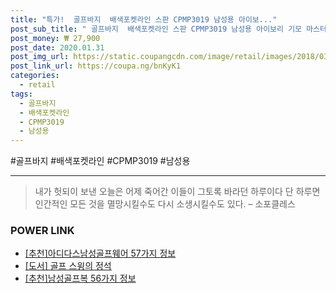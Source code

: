 ```yaml
--- 
title: "특가!  골프바지  배색포켓라인 스판 CPMP3019 남성용 아이보..." 
post_sub_title: " 골프바지  배색포켓라인 스판 CPMP3019 남성용 아이보리 기모 마스터베어" 
post_money: ₩ 27,900 
post_date: 2020.01.31 
post_img_url: https://static.coupangcdn.com/image/retail/images/2018/03/06/17/5/2411769f-080a-4605-a6ac-3c75bee6df75.jpg 
post_link_url: https://coupa.ng/bnKyK1 
categories: 
  - retail 
tags: 
  - 골프바지 
  - 배색포켓라인 
  - CPMP3019 
  - 남성용 
--- 
```

  #골프바지 #배색포켓라인 #CPMP3019 #남성용 
<hr> 

> 내가 헛되이 보낸 오늘은 어제 죽어간 이들이 그토록 바라던 하루이다 단 하루면 인간적인 모든 것을 멸망시킬수도 다시 소생시킬수도 있다. – 소포클레스 


### POWER LINK

* <a href="https://blog.naver.com/fasyy4321/221788446037" target="_blank">[추천]아디다스남성골프웨어 57가지 정보</a>
* <a href="https://blog.naver.com/fasyy4321/221776848142" target="_blank">[도서] 골프 스윙의 정석</a>
* <a href="https://blog.naver.com/fasyy4321/221791153794" target="_blank">[추천]남성골프복 56가지 정보</a>
